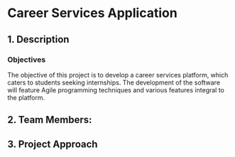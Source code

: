 # Career Services Application

## 1. Description

### Objectives
The objective of this project is to develop a career services platform, which caters to students seeking internships.
The development of the software will feature Agile programming techniques and various features integral to the platform.

## 2. Team Members:

## 3.	Project Approach

